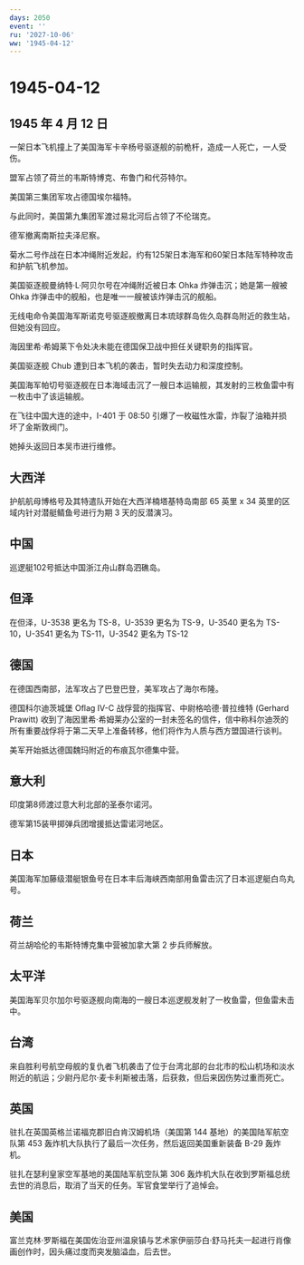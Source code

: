 ```yaml
---
days: 2050
event: ''
ru: '2027-10-06'
ww: '1945-04-12'
---
```


# 1945-04-12

## 1945 年 4 月 12 日

一架日本飞机撞上了美国海军卡辛杨号驱逐舰的前桅杆，造成一人死亡，一人受伤。

盟军占领了荷兰的韦斯特博克、布鲁门和代芬特尔。

美国第三集团军攻占德国埃尔福特。

与此同时，美国第九集团军渡过易北河后占领了不伦瑞克。

德军撤离南斯拉夫泽尼察。

菊水二号作战在日本冲绳附近发起，约有125架日本海军和60架日本陆军特种攻击和护航飞机参加。

美国驱逐舰曼纳特·L·阿贝尔号在冲绳附近被日本 Ohka 炸弹击沉；她是第一艘被
Ohka 炸弹击中的舰船，也是唯一一艘被该炸弹击沉的舰船。

无线电命令美国海军斯诺克号驱逐舰撤离日本琉球群岛佐久岛群岛附近的救生站，但她没有回应。

海因里希·希姆莱下令处决未能在德国保卫战中担任关键职务的指挥官。

美国驱逐舰 Chub 遭到日本飞机的袭击，暂时失去动力和深度控制。

美国海军帕切号驱逐舰在日本海域击沉了一艘日本运输舰，其发射的三枚鱼雷中有一枚击中了该运输舰。

在飞往中国大连的途中，I-401 于 08:50
引爆了一枚磁性水雷，炸裂了油箱并损坏了金斯敦阀门。

她掉头返回日本吴市进行维修。

## 大西洋

护航航母博格号及其特遣队开始在大西洋楠塔基特岛南部 65 英里 x 34
英里的区域内针对潜艇鲭鱼号进行为期 3 天的反潜演习。

## 中国

巡逻艇102号抵达中国浙江舟山群岛泗礁岛。

## 但泽

在但泽，U-3538 更名为 TS-8，U-3539 更名为 TS-9，U-3540 更名为
TS-10，U-3541 更名为 TS-11，U-3542 更名为 TS-12

## 德国

在德国西南部，法军攻占了巴登巴登，美军攻占了海尔布隆。

德国科尔迪茨城堡 Oflag IV-C 战俘营的指挥官、中尉格哈德·普拉维特 (Gerhard
Prawitt)
收到了海因里希·希姆莱办公室的一封未签名的信件，信中称科尔迪茨的所有重要战俘将于第二天早上准备转移，他们将作为人质与西方盟国进行谈判。

美军开始抵达德国魏玛附近的布痕瓦尔德集中营。

## 意大利

印度第8师渡过意大利北部的圣泰尔诺河。

德军第15装甲掷弹兵团增援抵达雷诺河地区。

## 日本

美国海军加藤级潜艇银鱼号在日本丰后海峡西南部用鱼雷击沉了日本巡逻艇白鸟丸号。

## 荷兰

荷兰胡哈伦的韦斯特博克集中营被加拿大第 2 步兵师解放。

## 太平洋

美国海军贝尔加尔号驱逐舰向南海的一艘日本巡逻舰发射了一枚鱼雷，但鱼雷未击中。

## 台湾

来自胜利号航空母舰的复仇者飞机袭击了位于台湾北部的台北市的松山机场和淡水附近的航运；少尉丹尼尔·麦卡利斯被击落，后获救，但后来因伤势过重而死亡。

## 英国

驻扎在英国英格兰诺福克郡旧白肯汉姆机场（美国第 144
基地）的美国陆军航空队第 453
轰炸机大队执行了最后一次任务，然后返回美国重新装备 B-29 轰炸机。

驻扎在瑟利皇家空军基地的美国陆军航空队第 306
轰炸机大队在收到罗斯福总统去世的消息后，取消了当天的任务。军官食堂举行了追悼会。

## 美国

富兰克林·罗斯福在美国佐治亚州温泉镇与艺术家伊丽莎白·舒马托夫一起进行肖像画创作时，因头痛过度而突发脑溢血，后去世。